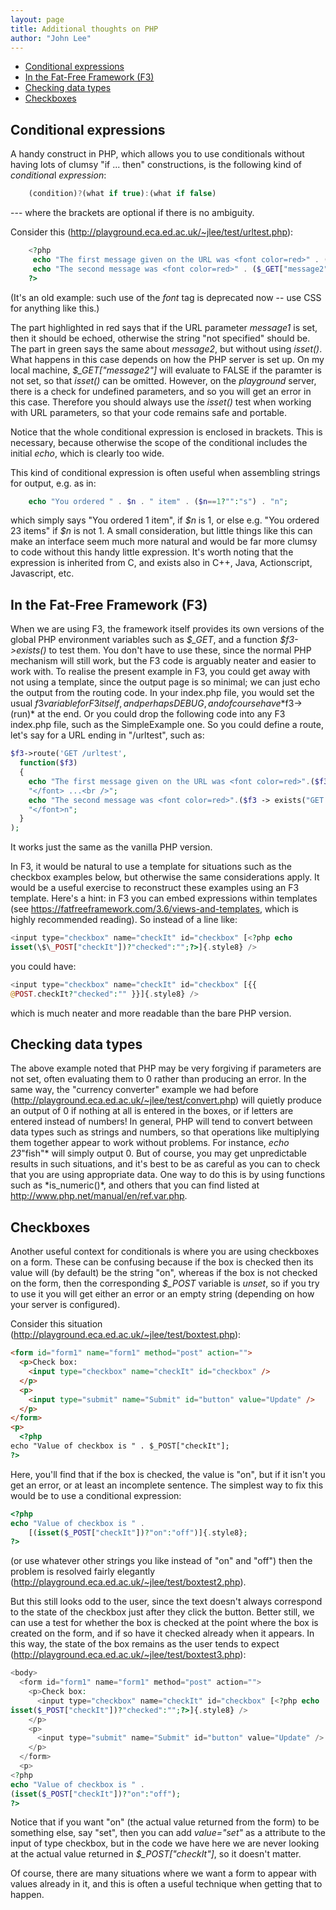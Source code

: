 ```yaml
---
layout: page
title: Additional thoughts on PHP
author: "John Lee"
---
```


- [Conditional expressions](#conditional-expressions)
- [In the Fat-Free Framework (F3)](#in-the-fat-free-framework-f3)
- [Checking data types](#checking-data-types)
- [Checkboxes](#checkboxes)


## Conditional expressions

A handy construct in PHP, which allows you to use conditionals without
having lots of clumsy "if ... then" constructions, is the following
kind of *conditiona*l _expression_:
```js
    (condition)?(what if true):(what if false)
```
--- where the brackets are optional if there is no ambiguity.

Consider this
(<http://playground.eca.ed.ac.uk/~jlee/test/urltest.php>[](http://webdbdev.ucs.ed.ac.uk/ddm/1011/test/cfboxtest.cfm)):
```php
    <?php
     echo "The first message given on the URL was <font color=red>" . (isset($_GET["message1"])?$_GET["message1"]:"not specified") . "</font> ...<br />";
     echo "The second message was <font color=red>" . ($_GET["message2"]?$_GET["message2"]:"not specified") . "</font>n";
    ?>
```
(It's an old example: such use of the _font_ tag is deprecated now --
use CSS for anything like this.)

The part highlighted in red says that if the URL parameter _message1_ is
set, then it should be echoed, otherwise the string "not specified"
should be. The part in green says the same about _message2_, but
without using _isset()_. What happens in this case depends on how the
PHP server is set up. On my local machine, _\$\_GET["message2"]_
will evaluate to FALSE if the paramter is not set, so that _isset()_ can
be omitted. However, on the _playground_ server, there is a check for
undefined parameters, and so you will get an error in this case.
Therefore you should always use the _isset()_ test when working with URL
parameters, so that your code remains safe and portable.

Notice that the whole conditional expression is enclosed in brackets.
This is necessary, because otherwise the scope of the conditional
includes the initial _echo_, which is clearly too wide.

This kind of conditional expression is often useful when assembling
strings for output, e.g. as in:
```php
    echo "You ordered " . $n . " item" . ($n==1?"":"s") . "n";
```
which simply says "You ordered 1 item", if _\$n_ is 1, or else e.g.
"You ordered 23 items" if _\$n_ is not 1. A small consideration, but
little things like this can make an interface seem much more natural and
would be far more clumsy to code without this handy little expression.
It's worth noting that the expression is inherited from C, and exists
also in C++, Java, Actionscript, Javascript, etc.

## In the Fat-Free Framework (F3)

When we are using F3, the framework itself provides its own versions of
the global PHP environment variables such as _\$\_GET_, and a function
_\$f3->exists()_ to test them. You don't have to use these, since the
normal PHP mechanism will still work, but the F3 code is arguably neater
and easier to work with. To realise the present example in F3, you could
get away with not using a template, since the output page is so minimal;
we can just echo the output from the routing code. In your index.php
file, you would set the usual $f3 variable for F3 itself, and perhaps
DEBUG, and of course have *$f3->(run)\* at the end. Or you could drop
the following code into any F3 index.php file, such as the SimpleExample
one. So you could define a route, let's say for a URL ending in
"/urltest", such as:
```php
$f3->route('GET /urltest',
  function($f3)
  {
    echo "The first message given on the URL was <font color=red>".($f3->exists("GET.message1") ? $f3->get("GET.message1") : "not specified").
    "</font> ...<br />";
    echo "The second message was <font color=red>".($f3 -> exists("GET.message2") ? $f3 -> get("GET.message2") : "not specified").
    "</font>n";
  }
);
```
It works just the same as the vanilla PHP version.

In F3, it would be natural to use a template for situations such as the
checkbox examples below, but otherwise the same considerations apply. It
would be a useful exercise to reconstruct these examples using an F3
template. Here's a hint: in F3 you can embed expressions within
templates (see <https://fatfreeframework.com/3.6/views-and-templates>,
which is highly recommended reading). So instead of a line like:
```php
<input type="checkbox" name="checkIt" id="checkbox" [<?php echo
isset(\$\_POST["checkIt"])?"checked":"";?>]{.style8} />
```
you could have:

```php
<input type="checkbox" name="checkIt" id="checkbox" [{{
@POST.checkIt?"checked":"" }}]{.style8} />
```
which is much neater and more readable than the bare PHP version.

## Checking data types

The above example noted that PHP may be very forgiving if parameters are
not set, often evaluating them to 0 rather than producing an error. In
the same way, the "currency converter" example we had before
(<http://playground.eca.ed.ac.uk/~jlee/test/convert.php>) will quietly
produce an output of 0 if nothing at all is entered in the boxes, or if
letters are entered instead of numbers! In general, PHP will tend to
convert between data types such as strings and numbers, so that
operations like multiplying them together appear to work without
problems. For instance, _echo 23_"fish"* will simply output 0. But of
course, you may get unpredictable results in such situations, and it's
best to be as careful as you can to check that you are using appropriate
data. One way to do this is by using functions such as *is_numeric()\*,
and others that you can find listed at
<http://www.php.net/manual/en/ref.var.php>.

## Checkboxes

Another useful context for conditionals is where you are using
checkboxes on a form. These can be confusing because if the box is
checked then its value will (by default) be the string "on", whereas
if the box is not checked on the form, then the corresponding _\$\_POST_
variable is _unset_, so if you try to use it you will get either an
error or an empty string (depending on how your server is configured).

Consider this situation
(<http://playground.eca.ed.ac.uk/~jlee/test/boxtest.php>[](http://webdbdev.ucs.ed.ac.uk/ddm/1011/test/cfboxtest.cfm)):

```html
<form id="form1" name="form1" method="post" action="">
  <p>Check box:
    <input type="checkbox" name="checkIt" id="checkbox" />
  </p>
  <p>
    <input type="submit" name="Submit" id="button" value="Update" />
  </p>
</form>
<p>
  <?php
echo "Value of checkbox is " . $_POST["checkIt"];
?>
```
Here, you'll find that if the box is checked, the value is "on", but
if it isn't you get an error, or at least an incomplete sentence. The
simplest way to fix this would be to use a conditional expression:
```php
<?php
echo "Value of checkbox is " .
    [(isset($_POST["checkIt"])?"on":"off")]{.style8};
?>
```
(or use whatever other strings you like instead of "on" and "off")
then the problem is resolved fairly elegantly
(<http://playground.eca.ed.ac.uk/~jlee/test/boxtest2.php>[](http://webdbdev.ucs.ed.ac.uk/ddm/1011/test/cfboxtest.cfm)).

But this still looks odd to the user, since the text doesn't always
correspond to the state of the checkbox just after they click the
button. Better still, we can use a test for whether the box is checked
at the point where the box is created on the form, and if so have it
checked already when it appears. In this way, the state of the box
remains as the user tends to expect
(<http://playground.eca.ed.ac.uk/~jlee/test/boxtest3.php>):
```php
<body>
  <form id="form1" name="form1" method="post" action="">
    <p>Check box:
      <input type="checkbox" name="checkIt" id="checkbox" [<?php echo
isset($_POST["checkIt"])?"checked":"";?>]{.style8} />
    </p>
    <p>
      <input type="submit" name="Submit" id="button" value="Update" />
    </p>
  </form>
  <p>
<?php
echo "Value of checkbox is " .
(isset($_POST["checkIt"])?"on":"off");
?>
```
Notice that if you want "on" (the actual value returned from the form)
to be something else, say "set", then you can add _value="set"_ as a
attribute to the input of type checkbox, but in the code we have here we
are never looking at the actual value returned in
_\$\_POST["checkIt"]_, so it doesn't matter.

Of course, there are many situations where we want a form to appear with
values already in it, and this is often a useful technique when getting
that to happen.
